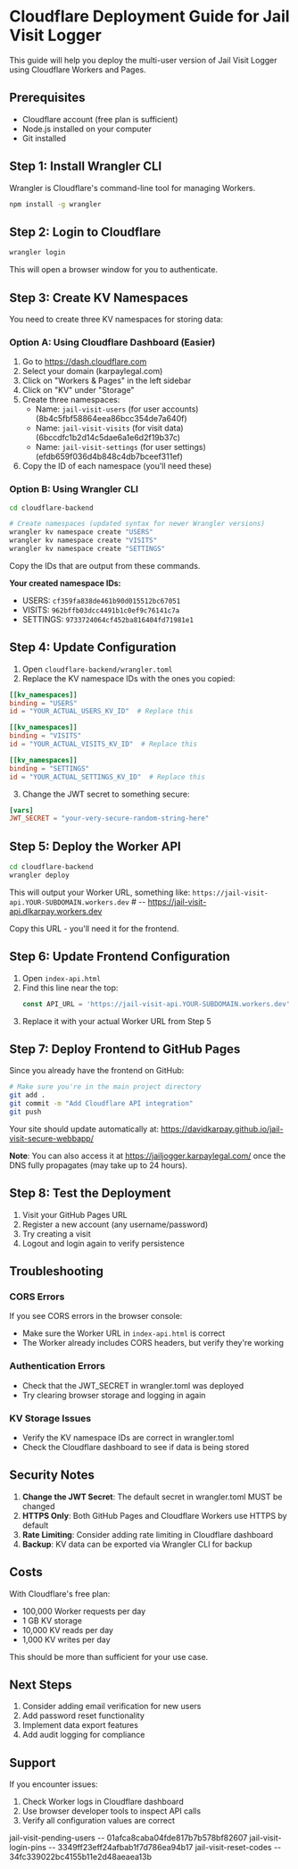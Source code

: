 # Cloudflare Deployment Guide for Jail Visit Logger

This guide will help you deploy the multi-user version of Jail Visit Logger using Cloudflare Workers and Pages.

## Prerequisites

- Cloudflare account (free plan is sufficient)
- Node.js installed on your computer
- Git installed

## Step 1: Install Wrangler CLI

Wrangler is Cloudflare's command-line tool for managing Workers.

```bash
npm install -g wrangler
```

## Step 2: Login to Cloudflare

```bash
wrangler login
```

This will open a browser window for you to authenticate.

## Step 3: Create KV Namespaces

You need to create three KV namespaces for storing data:

### Option A: Using Cloudflare Dashboard (Easier)

1. Go to https://dash.cloudflare.com
2. Select your domain (karpaylegal.com)
3. Click on "Workers & Pages" in the left sidebar
4. Click on "KV" under "Storage"
5. Create three namespaces:
   - Name: `jail-visit-users` (for user accounts) (8b4c5fbf58864eea86bcc354de7a640f)
   - Name: `jail-visit-visits` (for visit data) (6bccdfc1b2d14c5dae6a1e6d2f19b37c)
   - Name: `jail-visit-settings` (for user settings) (efdb659f036d4b848c4db7bceef311ef)
6. Copy the ID of each namespace (you'll need these)

### Option B: Using Wrangler CLI

```bash
cd cloudflare-backend

# Create namespaces (updated syntax for newer Wrangler versions)
wrangler kv namespace create "USERS"
wrangler kv namespace create "VISITS"
wrangler kv namespace create "SETTINGS"
```

Copy the IDs that are output from these commands.

**Your created namespace IDs:**
- USERS: `cf359fa838de461b90d015512bc67051`
- VISITS: `962bffb03dcc4491b1c0ef9c76141c7a`
- SETTINGS: `9733724064cf452ba816404fd71981e1`

## Step 4: Update Configuration

1. Open `cloudflare-backend/wrangler.toml`
2. Replace the KV namespace IDs with the ones you copied:

```toml
[[kv_namespaces]]
binding = "USERS"
id = "YOUR_ACTUAL_USERS_KV_ID"  # Replace this

[[kv_namespaces]]
binding = "VISITS"
id = "YOUR_ACTUAL_VISITS_KV_ID"  # Replace this

[[kv_namespaces]]
binding = "SETTINGS"
id = "YOUR_ACTUAL_SETTINGS_KV_ID"  # Replace this
```

3. Change the JWT secret to something secure:

```toml
[vars]
JWT_SECRET = "your-very-secure-random-string-here"
```

## Step 5: Deploy the Worker API

```bash
cd cloudflare-backend
wrangler deploy
```

This will output your Worker URL, something like:
`https://jail-visit-api.YOUR-SUBDOMAIN.workers.dev` # -- https://jail-visit-api.dlkarpay.workers.dev

Copy this URL - you'll need it for the frontend.

## Step 6: Update Frontend Configuration

1. Open `index-api.html`
2. Find this line near the top:
   ```javascript
   const API_URL = 'https://jail-visit-api.YOUR-SUBDOMAIN.workers.dev'; // UPDATE THIS
   ```
3. Replace it with your actual Worker URL from Step 5

## Step 7: Deploy Frontend to GitHub Pages

Since you already have the frontend on GitHub:

```bash
# Make sure you're in the main project directory
git add .
git commit -m "Add Cloudflare API integration"
git push
```

Your site should update automatically at:
https://davidkarpay.github.io/jail-visit-secure-webbapp/

**Note**: You can also access it at https://jailjogger.karpaylegal.com/ once the DNS fully propagates (may take up to 24 hours).

## Step 8: Test the Deployment

1. Visit your GitHub Pages URL
2. Register a new account (any username/password)
3. Try creating a visit
4. Logout and login again to verify persistence

## Troubleshooting

### CORS Errors
If you see CORS errors in the browser console:
- Make sure the Worker URL in `index-api.html` is correct
- The Worker already includes CORS headers, but verify they're working

### Authentication Errors
- Check that the JWT_SECRET in wrangler.toml was deployed
- Try clearing browser storage and logging in again

### KV Storage Issues
- Verify the KV namespace IDs are correct in wrangler.toml
- Check the Cloudflare dashboard to see if data is being stored

## Security Notes

1. **Change the JWT Secret**: The default secret in wrangler.toml MUST be changed
2. **HTTPS Only**: Both GitHub Pages and Cloudflare Workers use HTTPS by default
3. **Rate Limiting**: Consider adding rate limiting in Cloudflare dashboard
4. **Backup**: KV data can be exported via Wrangler CLI for backup

## Costs

With Cloudflare's free plan:
- 100,000 Worker requests per day
- 1 GB KV storage
- 10,000 KV reads per day
- 1,000 KV writes per day

This should be more than sufficient for your use case.

## Next Steps

1. Consider adding email verification for new users
2. Add password reset functionality
3. Implement data export features
4. Add audit logging for compliance

## Support

If you encounter issues:
1. Check Worker logs in Cloudflare dashboard
2. Use browser developer tools to inspect API calls
3. Verify all configuration values are correct

jail-visit-pending-users -- 01afca8caba04fde817b7b578bf82607
jail-visit-login-pins -- 3349ff23eff24afbab1f7d786ea94b17
jail-visit-reset-codes -- 34fc339022bc4155b11e2d48aeaea13b